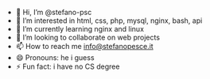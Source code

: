 - 👋 Hi, I’m @stefano-psc
- 👀 I’m interested in html, css, php, mysql, nginx, bash, api
- 🌱 I’m currently learning nginx and linux
- 💞️ I’m looking to collaborate on web projects
- 📫 How to reach me info@stefanopesce.it
- 😄 Pronouns: he i guess
- ⚡ Fun fact: i have no CS degree

<!---
stefano-psc/stefano-psc is a ✨ special ✨ repository because its `README.md` (this file) appears on your GitHub profile.
You can click the Preview link to take a look at your changes.
--->
